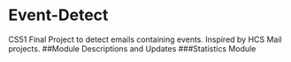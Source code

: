# Event-Detect
CS51 Final Project to detect emails containing events. Inspired by HCS Mail projects.
##Module Descriptions and Updates
###Statistics Module

